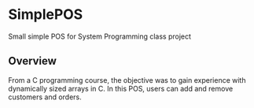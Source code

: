 # SimplePOS
Small simple POS for System Programming class project

## Overview
From a C programming course, the objective was to gain experience with dynamically sized arrays in C. In this POS, users can add and remove customers and orders.
